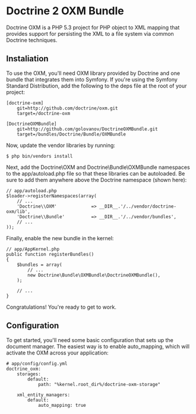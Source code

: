# Doctrine 2 OXM Bundle

Doctrine OXM is a PHP 5.3 project for PHP object to XML mapping that provides support for persisting the XML to a file system via common Doctrine techniques.  


## Instaliation

To use the OXM, you'll need OXM library provided by Doctrine and one bundle that integrates them into Symfony. 
If you're using the Symfony Standard Distribution, add the following to the deps file at the root of your project:

```
[doctrine-oxm]
    git=http://github.com/doctrine/oxm.git
    target=/doctrine-oxm

[DoctrineOXMBundle]
    git=http://github.com/golovanov/DoctrineOXMBundle.git
    target=/bundles/Doctrine/Bundle/OXMBundle

```

Now, update the vendor libraries by running:

```
$ php bin/vendors install
```

Next, add the Doctrine\OXM and Doctrine\Bundle\OXMBundle namespaces to the app/autoload.php file so that these libraries can be autoloaded. 
Be sure to add them anywhere above the Doctrine namespace (shown here):

```
// app/autoload.php
$loader->registerNamespaces(array(
    // ...
    'Doctrine\\OXM'             => __DIR__.'/../vendor/doctrine-oxm/lib',
    'Doctrine\\Bundle'          => __DIR__.'/../vendor/bundles',
    // ...
));
```

Finally, enable the new bundle in the kernel:

```
// app/AppKernel.php
public function registerBundles()
{
    $bundles = array(
        // ...
        new Doctrine\Bundle\OXMBundle\DoctrineOXMBundle(),
    );

    // ...
}
```
Congratulations! You're ready to get to work.

## Configuration

To get started, you'll need some basic configuration that sets up the document manager. 
The easiest way is to enable auto_mapping, which will activate the OXM across your application:

```
# app/config/config.yml
doctrine_oxm:
    storages:
        default:
            path: "%kernel.root_dir%/doctrine-oxm-storage"

    xml_entity_managers:
        default:
            auto_mapping: true
```